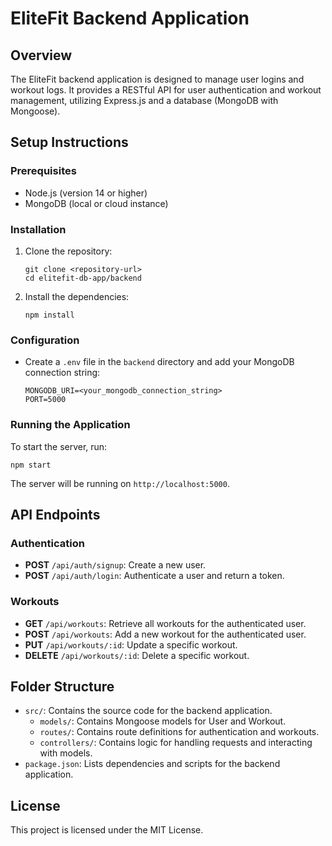 # EliteFit Backend Application

## Overview
The EliteFit backend application is designed to manage user logins and workout logs. It provides a RESTful API for user authentication and workout management, utilizing Express.js and a database (MongoDB with Mongoose).

## Setup Instructions

### Prerequisites
- Node.js (version 14 or higher)
- MongoDB (local or cloud instance)

### Installation
1. Clone the repository:
   ```
   git clone <repository-url>
   cd elitefit-db-app/backend
   ```

2. Install the dependencies:
   ```
   npm install
   ```

### Configuration
- Create a `.env` file in the `backend` directory and add your MongoDB connection string:
  ```
  MONGODB_URI=<your_mongodb_connection_string>
  PORT=5000
  ```

### Running the Application
To start the server, run:
```
npm start
```
The server will be running on `http://localhost:5000`.

## API Endpoints

### Authentication
- **POST** `/api/auth/signup`: Create a new user.
- **POST** `/api/auth/login`: Authenticate a user and return a token.

### Workouts
- **GET** `/api/workouts`: Retrieve all workouts for the authenticated user.
- **POST** `/api/workouts`: Add a new workout for the authenticated user.
- **PUT** `/api/workouts/:id`: Update a specific workout.
- **DELETE** `/api/workouts/:id`: Delete a specific workout.

## Folder Structure
- `src/`: Contains the source code for the backend application.
  - `models/`: Contains Mongoose models for User and Workout.
  - `routes/`: Contains route definitions for authentication and workouts.
  - `controllers/`: Contains logic for handling requests and interacting with models.
- `package.json`: Lists dependencies and scripts for the backend application.

## License
This project is licensed under the MIT License.